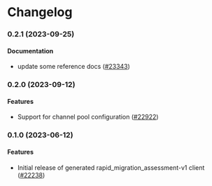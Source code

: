 # Changelog

### 0.2.1 (2023-09-25)

#### Documentation

* update some reference docs ([#23343](https://github.com/googleapis/google-cloud-ruby/issues/23343)) 

### 0.2.0 (2023-09-12)

#### Features

* Support for channel pool configuration ([#22922](https://github.com/googleapis/google-cloud-ruby/issues/22922)) 

### 0.1.0 (2023-06-12)

#### Features

* Initial release of generated rapid_migration_assessment-v1 client ([#22238](https://github.com/googleapis/google-cloud-ruby/issues/22238))
